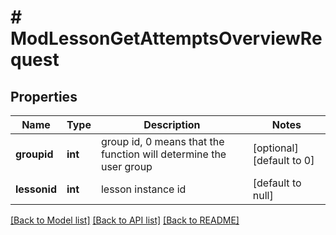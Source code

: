 # # ModLessonGetAttemptsOverviewRequest

## Properties

Name | Type | Description | Notes
------------ | ------------- | ------------- | -------------
**groupid** | **int** | group id, 0 means that the function will determine the user group | [optional] [default to 0]
**lessonid** | **int** | lesson instance id | [default to null]

[[Back to Model list]](../../README.md#models) [[Back to API list]](../../README.md#endpoints) [[Back to README]](../../README.md)
